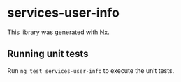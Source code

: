 # services-user-info

This library was generated with [Nx](https://nx.dev).

## Running unit tests

Run `ng test services-user-info` to execute the unit tests.

